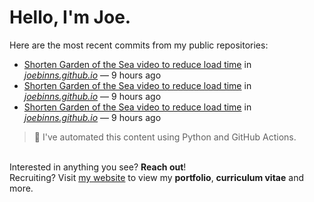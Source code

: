# Hello, I'm Joe.
Here are the most recent commits from my public repositories:<br>
<!--activity_section_start-->
- [Shorten Garden of the Sea video to reduce load time](https://github.com/joebinns/joebinns.github.io/commit/d65af3e16ef23d8b1d53c82271bed9c055d69019) in [*joebinns.github.io*](https://github.com/joebinns/joebinns.github.io) — 9 hours ago
- [Shorten Garden of the Sea video to reduce load time](https://github.com/joebinns/joebinns.github.io/commit/8a69d12f8f0bbd4241c2e7c7afa1102bf3282df3) in [*joebinns.github.io*](https://github.com/joebinns/joebinns.github.io) — 9 hours ago
- [Shorten Garden of the Sea video to reduce load time](https://github.com/joebinns/joebinns.github.io/commit/09057d6a3cbfbc0dc88b1c64e4a26a7c55ff6d33) in [*joebinns.github.io*](https://github.com/joebinns/joebinns.github.io) — 9 hours ago
<!--activity_section_end-->
> 🚀 I've automated this content using Python  and GitHub Actions.

<br>Interested in anything you see? **Reach out**!<br>
Recruiting? Visit [my website](https://joebinns.com/) to view my **portfolio**, **curriculum vitae** and more.
